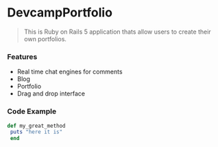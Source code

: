# DevcampPortfolio

> This is Ruby on Rails 5 application thats allow users to create their own portfolios.

### Features

- Real time chat engines for comments
- Blog
- Portfolio
- Drag and drop interface

### Code Example

```ruby
def my_great_method
 puts "here it is"
 end
 ```